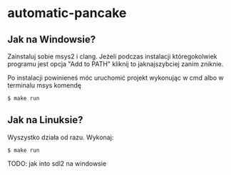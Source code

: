 # automatic-pancake

## Jak na Windowsie?
Zainstaluj sobie msys2 i clang. Jeżeli podczas instalacji któregokolwiek programu jest opcja "Add to PATH" kliknij to jaknajszybciej zanim zniknie.

Po instalacji powinieneś móc uruchomić projekt wykonując w cmd albo w terminalu msys komendę

```
$ make run
```

## Jak na Linuksie? 
Wyszystko działa od razu. Wykonaj:
```
$ make run
```

TODO: jak into sdl2 na windowsie